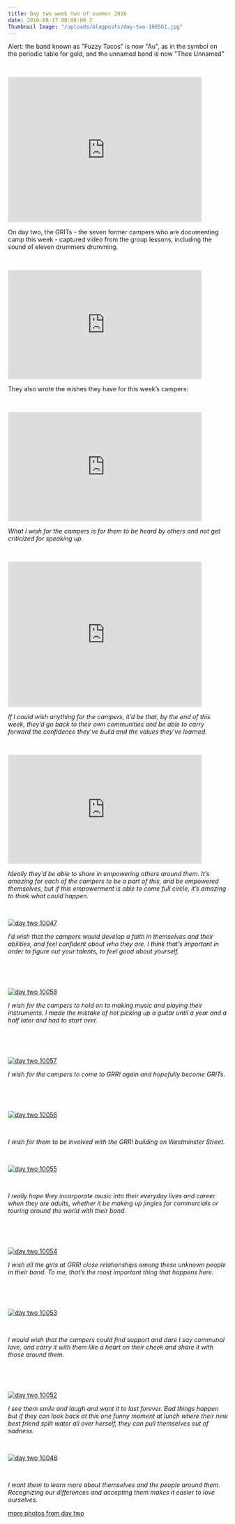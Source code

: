 ```yaml
---
title: Day two week two of summer 2016
date: 2016-08-17 00:00:00 Z
Thumbnail Image: "/uploads/blogposts/day-two-100561.jpg"
---
```


Alert: the band known as "Fuzzy Tacos" is now "Au", as in the symbol on the periodic table for gold, and the unnamed band is now "Thee Unnamed"

 

<iframe src="https://www.youtube.com/embed/tedF7yOyqdU?rel=0" width="444" height="333" frameborder="0" allowfullscreen="allowfullscreen"></iframe>

On day two, the GRITs - the seven former campers who are documenting camp this week - captured video from the group lessons, including the sound of eleven drummers drumming.

 

<iframe src="https://www.youtube.com/embed/NgUjljGOkE4?rel=0" width="444" height="250" frameborder="0" allowfullscreen="allowfullscreen"></iframe>

They also wrote the wishes they have for this week’s campers:

 

<iframe src="https://www.youtube.com/embed/Z_AutFjwilI?rel=0" width="444" height="250" frameborder="0" allowfullscreen="allowfullscreen"></iframe>

_What I wish for the campers is for them to be heard by others and not get criticized for speaking up._

 

<iframe src="https://www.youtube.com/embed/VGGALSuFi18?rel=0" width="444" height="333" frameborder="0" allowfullscreen="allowfullscreen"></iframe>

_If I could wish anything for the campers, it’d be that, by the end of this week, they’d go back to their own communities and be able to carry forward the confidence they’ve build and the values they’ve learned._ 

 

<iframe src="https://www.youtube.com/embed/XBxWlTe1VhE?rel=0" width="444" height="250" frameborder="0" allowfullscreen="allowfullscreen"></iframe>

_Ideally they’d be able to share in empowering others around them. It’s amazing for each of the campers to be a part of this, and be empowered themselves, but if this empowerment is able to come full circle, it’s amazing to think what could happen._

 

[![day two 10047](/uploads/blogposts/day-two-10047.jpg)](http://girlsrockri.org/wp-content/uploads/2016/08/day-two-10047.jpg)

_I’d wish that the campers would develop a faith in themselves and their abilities, and feel confident about who they are. I think that’s important in order to figure out your talents, to feel good about yourself._ 

 

 

[![day two 10058](/uploads/blogposts/day-two-10058.jpg)](http://girlsrockri.org/wp-content/uploads/2016/08/day-two-10058.jpg)

_I wish for the campers to hold on to making music and playing their instruments. I made the mistake of not picking up a guitar until a year and a half later and had to start over._

 

 

[![day two 10057](/uploads/blogposts/day-two-10057.jpg)](http://girlsrockri.org/wp-content/uploads/2016/08/day-two-10057.jpg)

_I wish for the campers to come to GRR! again and hopefully become GRITs._

 

 

[![day two 10056](/uploads/blogposts/day-two-10056.jpg)](http://girlsrockri.org/wp-content/uploads/2016/08/day-two-10056.jpg)

 

_I wish for them to be involved with the GRR! building on Westminster Street._

 

[![day two 10055](/uploads/blogposts/day-two-10055.jpg)](http://girlsrockri.org/wp-content/uploads/2016/08/day-two-10055.jpg)

 

_I really hope they incorporate music into their everyday lives and career when they are adults, whether it be making up jingles for commercials or touring around the world with their band._

 

 

[![day two 10054](/uploads/blogposts/day-two-10054.jpg)](http://girlsrockri.org/wp-content/uploads/2016/08/day-two-10054.jpg)

_I wish all the girls at GRR! close relationships among these unknown people in their band. To me, that’s the most important thing that happens here._

 

 

[![day two 10053](/uploads/blogposts/day-two-10053.jpg)](http://girlsrockri.org/wp-content/uploads/2016/08/day-two-10053.jpg)

 

_I would wish that the campers could find support and dare I say communal love, and carry it with them like a heart on their cheek and share it with those around them._

 

 

[![day two 10052](/uploads/blogposts/day-two-10052.jpg)](http://girlsrockri.org/wp-content/uploads/2016/08/day-two-10052.jpg)

_I see them smile and laugh and want it to last forever. Bad things happen but if they can look back at this one funny moment at lunch where their new best friend split water all over herself, they can pull themselves out of sadness._

 

[![day two 10048](/uploads/blogposts/day-two-10048.jpg)](http://girlsrockri.org/wp-content/uploads/2016/08/day-two-10048.jpg)

 

_I want them to learn more about themselves and the people around them. Recognizing our differences and accepting them makes it easier to love ourselves._

[more photos from day two](https://www.flickr.com/photos/girlsrockri/sets/72157672457777726)
